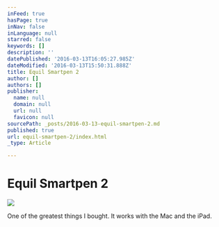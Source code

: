 ```yaml
---
inFeed: true
hasPage: true
inNav: false
inLanguage: null
starred: false
keywords: []
description: ''
datePublished: '2016-03-13T16:05:27.985Z'
dateModified: '2016-03-13T15:50:31.888Z'
title: Equil Smartpen 2
author: []
authors: []
publisher:
  name: null
  domain: null
  url: null
  favicon: null
sourcePath: _posts/2016-03-13-equil-smartpen-2.md
published: true
url: equil-smartpen-2/index.html
_type: Article

---
```

# Equil Smartpen 2
![](https://the-grid-user-content.s3-us-west-2.amazonaws.com/1bda0b1a-9e8d-4555-8fee-f1a0678c4d19.jpg)

One of the greatest things I bought. It works with the Mac and the iPad.